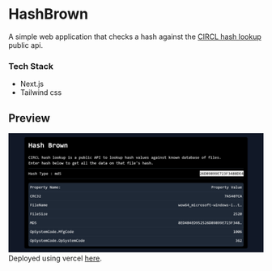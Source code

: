 # HashBrown

A simple web application that checks a hash against the [CIRCL hash lookup](https://circl.lu/services/hashlookup/) public api.

### Tech Stack
- Next.js
- Tailwind css

## Preview
![Preview Image](https://github.com/Dev-AviSingh/hashbrown/blob/main/Preview%20Image%20MainPage.png)
Deployed using vercel [here](https://hashbrown-ktmviyvp7-dev-avisingh.vercel.app/).
